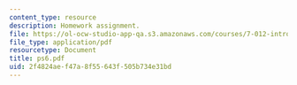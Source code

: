 ```yaml
---
content_type: resource
description: Homework assignment.
file: https://ol-ocw-studio-app-qa.s3.amazonaws.com/courses/7-012-introduction-to-biology-fall-2004/2f4824aef47a8f55643f505b734e31bd_ps6.pdf
file_type: application/pdf
resourcetype: Document
title: ps6.pdf
uid: 2f4824ae-f47a-8f55-643f-505b734e31bd
---
```


